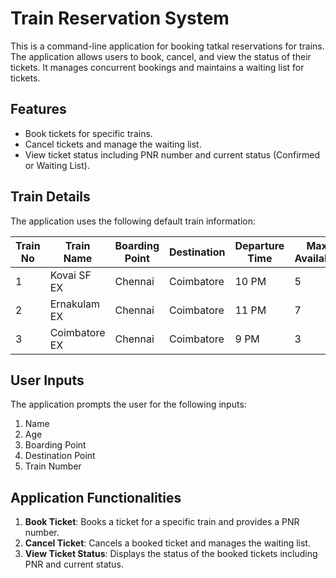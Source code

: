 # Train Reservation System

This is a command-line application for booking tatkal reservations for trains. The application allows users to book, cancel, and view the status of their tickets. It manages concurrent bookings and maintains a waiting list for tickets.

## Features

- Book tickets for specific trains.
- Cancel tickets and manage the waiting list.
- View ticket status including PNR number and current status (Confirmed or Waiting List).

## Train Details

The application uses the following default train information:

| Train No | Train Name     | Boarding Point | Destination | Departure Time | Max Available |
|----------|----------------|----------------|-------------|----------------|---------------|
| 1        | Kovai SF EX    | Chennai        | Coimbatore  | 10 PM          | 5             |
| 2        | Ernakulam EX   | Chennai        | Coimbatore  | 11 PM          | 7             |
| 3        | Coimbatore EX  | Chennai        | Coimbatore  | 9 PM           | 3             |

## User Inputs

The application prompts the user for the following inputs:

1. Name
2. Age
3. Boarding Point
4. Destination Point
5. Train Number

## Application Functionalities

1. **Book Ticket**: Books a ticket for a specific train and provides a PNR number.
2. **Cancel Ticket**: Cancels a booked ticket and manages the waiting list.
3. **View Ticket Status**: Displays the status of the booked tickets including PNR and current status.
